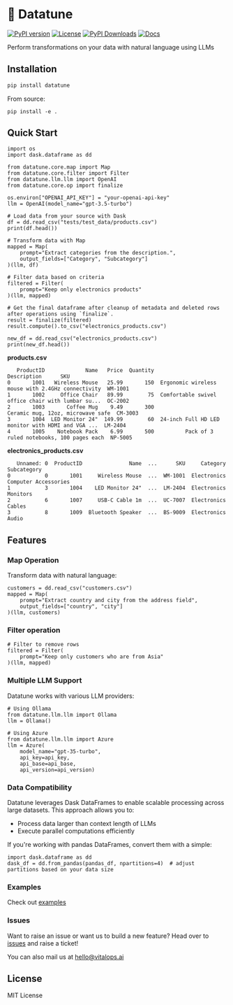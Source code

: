 # 🎵 Datatune

[![PyPI version](https://img.shields.io/pypi/v/datatune.svg)](https://pypi.org/project/datatune/)
[![License](https://img.shields.io/github/license/vitalops/datatune)](https://github.com/vitalops/datatune/blob/main/LICENSE)
[![PyPI Downloads](https://static.pepy.tech/badge/datatune)](https://pepy.tech/projects/datatune)
[![Docs](https://img.shields.io/badge/docs-docs.datatune.ai-blue)](https://docs.datatune.ai)

Perform transformations on your data with natural language using LLMs

## Installation

```bash
pip install datatune
```

From source:

```
pip install -e .
```
## Quick Start
```
import os
import dask.dataframe as dd

from datatune.core.map import Map
from datatune.core.filter import Filter
from datatune.llm.llm import OpenAI
from datatune.core.op import finalize

os.environ["OPENAI_API_KEY"] = "your-openai-api-key"
llm = OpenAI(model_name="gpt-3.5-turbo")

# Load data from your source with Dask
df = dd.read_csv("tests/test_data/products.csv")
print(df.head())

# Transform data with Map
mapped = Map(
    prompt="Extract categories from the description.",
    output_fields=["Category", "Subcategory"]
)(llm, df)

# Filter data based on criteria
filtered = Filter(
    prompt="Keep only electronics products"
)(llm, mapped)

# Get the final dataframe after cleanup of metadata and deleted rows after operations using `finalize`.
result = finalize(filtered)
result.compute().to_csv("electronics_products.csv")

new_df = dd.read_csv("electronics_products.csv")
print(new_df.head())
```

**products.csv**
```
   ProductID             Name   Price  Quantity                                        Description      SKU
0       1001   Wireless Mouse   25.99       150  Ergonomic wireless mouse with 2.4GHz connectivity  WM-1001
1       1002     Office Chair   89.99        75  Comfortable swivel office chair with lumbar su...  OC-2002
2       1003       Coffee Mug    9.49       300                  Ceramic mug, 12oz, microwave safe  CM-3003
3       1004  LED Monitor 24"  149.99        60  24-inch Full HD LED monitor with HDMI and VGA ...  LM-2404
4       1005    Notebook Pack    6.99       500          Pack of 3 ruled notebooks, 100 pages each  NP-5005
```

**electronics_products.csv**
```
   Unnamed: 0  ProductID               Name  ...      SKU     Category           Subcategory
0           0       1001     Wireless Mouse  ...  WM-1001  Electronics  Computer Accessories
1           3       1004    LED Monitor 24"  ...  LM-2404  Electronics              Monitors
2           6       1007     USB-C Cable 1m  ...  UC-7007  Electronics                Cables
3           8       1009  Bluetooth Speaker  ...  BS-9009  Electronics                 Audio
```

## Features

### Map Operation

Transform data with natural language:

```
customers = dd.read_csv("customers.csv")
mapped = Map(
    prompt="Extract country and city from the address field",
    output_fields=["country", "city"]
)(llm, customers)
```

### Filter operation

```
# Filter to remove rows
filtered = Filter(
    prompt="Keep only customers who are from Asia"
)(llm, mapped)
```

### Multiple LLM Support
Datatune works with various LLM providers:

```
# Using Ollama
from datatune.llm.llm import Ollama
llm = Ollama()

# Using Azure
from datatune.llm.llm import Azure
llm = Azure(
    model_name="gpt-35-turbo",
    api_key=api_key,
    api_base=api_base,
    api_version=api_version)
```

### Data Compatibility

Datatune leverages Dask DataFrames to enable scalable processing across large datasets. This approach allows you to:

- Process data larger than context length of LLMs
- Execute parallel computations efficiently

If you're working with pandas DataFrames, convert them with a simple:

```
import dask.dataframe as dd
dask_df = dd.from_pandas(pandas_df, npartitions=4)  # adjust partitions based on your data size
```

### Examples
Check out [examples](https://github.com/vitalops/datatune/tree/main/examples)


### Issues 

Want to raise an issue or want us to build a new feature?
Head over to [issues](https://github.com/vitalops/datatune/issues) and raise a ticket!   

You can also mail us at hello@vitalops.ai


## License
MIT License
